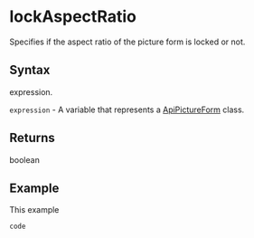 # lockAspectRatio

Specifies if the aspect ratio of the picture form is locked or not.

## Syntax

expression.

`expression` - A variable that represents a [ApiPictureForm](../ApiPictureForm.md) class.

## Returns

boolean

## Example

This example

```javascript
code
```